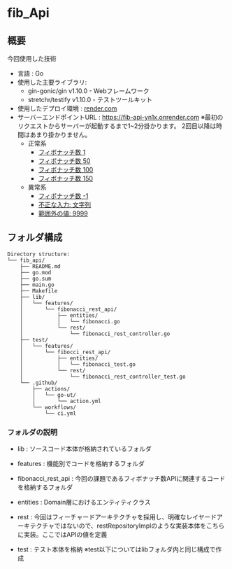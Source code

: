 # fib_Api
## 概要
今回使用した技術
- 言語 : Go
- 使用した主要ライブラリ:
  - gin-gonic/gin v1.10.0 - Webフレームワーク
  - stretchr/testify v1.10.0 - テストツールキット
- 使用したデプロイ環境 : [render.com](https://render.com/)
- サーバーエンドポイントURL : https://fib-api-yn1x.onrender.com ※最初のリクエストからサーバーが起動するまで1~2分掛かります。 2回目以降は時間はあまり掛かりません。
  - 正常系
    - [フィボナッチ数 1](https://fib-api-yn1x.onrender.com/fib?n=1)
    - [フィボナッチ数 50](https://fib-api-yn1x.onrender.com/fib?n=50)
    - [フィボナッチ数 100](https://fib-api-yn1x.onrender.com/fib?n=100)
    - [フィボナッチ数 150](https://fib-api-yn1x.onrender.com/fib?n=150)
  - 異常系
    - [フィボナッチ数 -1](https://fib-api-yn1x.onrender.com/fib?n=-1)
    - [不正な入力: 文字列](https://fib-api-yn1x.onrender.com/fib?n=helloworld)
    - [範囲外の値: 9999](https://fib-api-yn1x.onrender.com/fib?n=9999)
   
## フォルダ構成
```
Directory structure:
└── fib_api/
    ├── README.md
    ├── go.mod
    ├── go.sum
    ├── main.go
    ├── Makefile
    ├── lib/
    │   └── features/
    │       └── fibonacci_rest_api/
    │           ├── entities/
    │           │   └── fibonacci.go
    │           └── rest/
    │               └── fibonacci_rest_controller.go
    ├── test/
    │   └── features/
    │       └── fibocci_rest_api/
    │           ├── entities/
    │           │   └── fibonacci_test.go
    │           └── rest/
    │               └── fibonacci_rest_controller_test.go
    └── .github/
        ├── actions/
        │   └── go-ut/
        │       └── action.yml
        └── workflows/
            └── ci.yml
```
### フォルダの説明
- lib : ソースコード本体が格納されているフォルダ
- features : 機能別でコードを格納するフォルダ
- fibonacci_rest_api : 今回の課題であるフィボナッチ数APIに関連するコードを格納するフォルダ
- entities : Domain層におけるエンティティクラス
- rest : 今回はフィーチャードアーキテクチャを採用し、明確なレイヤードアーキテクチャではないので、restRepositoryImplのような実装本体をこちらに実装。ここではAPIの値を定義

- test : テスト本体を格納
※test以下についてはlibフォルダ内と同じ構成で作成

